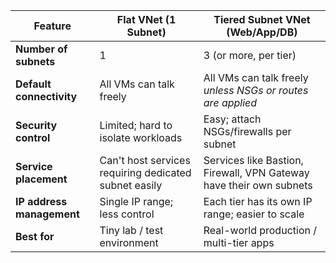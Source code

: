 | Feature                   | Flat VNet (1 Subnet)                                  | Tiered Subnet VNet (Web/App/DB)                                     |
| ------------------------- | ----------------------------------------------------- | ------------------------------------------------------------------- |
| **Number of subnets**     | 1                                                     | 3 (or more, per tier)                                               |
| **Default connectivity**  | All VMs can talk freely                               | All VMs can talk freely *unless NSGs or routes are applied*         |
| **Security control**      | Limited; hard to isolate workloads                    | Easy; attach NSGs/firewalls per subnet                              |
| **Service placement**     | Can't host services requiring dedicated subnet easily | Services like Bastion, Firewall, VPN Gateway have their own subnets |
| **IP address management** | Single IP range; less control                         | Each tier has its own IP range; easier to scale                     |
| **Best for**              | Tiny lab / test environment                           | Real-world production / multi-tier apps                             |
